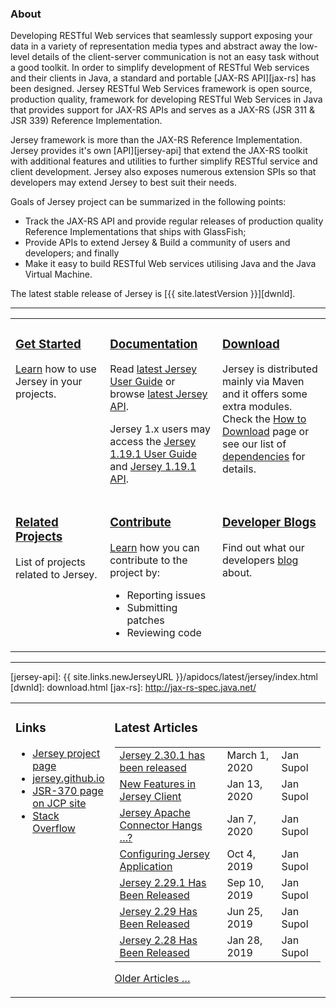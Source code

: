 <h3>About</h3>

Developing RESTful Web services that seamlessly support exposing your data in a
variety of representation media types and abstract away the low-level details
of the client-server communication is not an easy task without a good toolkit.
In order to simplify development of RESTful Web services and their clients in Java,
a standard and portable [JAX-RS API][jax-rs] has been designed.
Jersey RESTful Web Services framework is open source, production quality,
framework for developing RESTful Web Services in Java that provides support for
JAX-RS APIs and serves as a JAX-RS (JSR 311 & JSR 339) Reference Implementation.

Jersey framework is more than the JAX-RS Reference Implementation. Jersey provides
it's own [API][jersey-api] that extend the JAX-RS toolkit with additional features
and utilities to further simplify RESTful service and client development. Jersey
also exposes numerous extension SPIs so that developers may extend Jersey to best
suit their needs.

Goals of Jersey project can be summarized in the following points:

*   Track the JAX-RS API and provide regular releases of production quality
    Reference Implementations that ships with GlassFish;
*   Provide APIs to extend Jersey & Build a community of users and developers;
    and finally
*   Make it easy to build RESTful Web services utilising Java and the
    Java Virtual Machine.

The latest stable release of Jersey is [{{ site.latestVersion }}][dwnld].

---

<table style="border:none;">
<tr>
<td  style="width:30%;border:none;vertical-align: top;">
<h3><a class="headerlink" href="{{ site.links.newJerseyURL }}/documentation/latest/getting-started.html">
    <var class="icon-compass"></var> Get Started
</a></h3>

<a href ="{{ site.links.newJerseyURL }}/documentation/latest/getting-started.html">Learn</a> how to use Jersey in your projects.
</td><td style="border:none;vertical-align: top;">

<h3><a class="headerlink" href="{{ site.links.newJerseyURL }}/documentation/latest/index.html">
    <var class="icon-book"></var> Documentation
</a></h3>

Read  <a href="{{ site.links.newJerseyURL }}/documentation/latest/index.html">latest Jersey User Guide</a> or browse <a href="{{ site.links.newJerseyURL }}/apidocs/latest/jersey/index.html">latest Jersey API</a>.

Jersey 1.x users may access the <a href="{{ site.links.newJerseyURL }}/documentation/1.19.1/index.html">Jersey 1.19.1 User Guide</a> and <a href="{{ site.links.newJerseyURL }}/apidocs/1.19.1/jersey/index.html">Jersey 1.19.1 API</a>.
</td><td style="border:none;vertical-align: top;">

<h3><a class="headerlink" href="download.html">
    <var class="icon-cloud-download"></var> Download
</a></h3>

Jersey is distributed mainly via Maven and it offers some extra modules.
Check the <a href="download.html">How to Download</a> page or see our list of <a href="{{ site.links.newJerseyURL }}/documentation/latest/modules-and-dependencies.html">dependencies</a> for details.
</td></tr>
<tr><td style="border:none;vertical-align: top;">
<h3><a class="headerlink" href="related.html">
    <var class="icon-tags"></var> Related Projects
</a></h3>

List of projects related to Jersey.

</td><td style="border:none;vertical-align: top;">
<h3><a class="headerlink" href="contribute.html">
    <var class="icon-group"></var> Contribute
</a></h3>

<a href="contribute.html">Learn</a> how you can contribute to the project by:
<ul class="icons-ul">
    <li><var class="icon-li icon-bug"></var> Reporting issues</li>
    <li><var class="icon-li icon-code-fork"></var> Submitting patches</li>
    <li><var class="icon-li icon-eye-open"></var> Reviewing code</li>
</ul>

</td><td style="border:none;vertical-align: top;">
<h3><a class="headerlink" href="bloggers.html">
    <var class="icon-rss"></var> Developer Blogs
</a></h3>

Find out what our developers <a href="bloggers.html">blog</a> about.
</td></tr>
</table>

---

[jersey-api]: {{ site.links.newJerseyURL }}/apidocs/latest/jersey/index.html
[dwnld]: download.html
[jax-rs]: http://jax-rs-spec.java.net/

<table style="border:none">
<tr>
<td style="width: 30%;
               text-align: start;
               vertical-align: top;
               border:none;">
<h3> <a name="Links"></a>Links</h3>

- <a href="https://projects.eclipse.org/projects/ee4j.jersey">Jersey project page</a><br/>
- <a href="{{ site.links.newJerseyURL }}">jersey.github.io</a><br/>
- <a href="https://jcp.org/en/jsr/detail?id=370">JSR-370 page on JCP site</a><br/>
- <a href="https://stackoverflow.com/questions/tagged/jersey">Stack Overflow</a><br/>
</td>
 <td style="border:none;width:70%">
 <h3>Latest Articles</h3>

<table>
<tr> <td> <a class="article" href="{{ site.links.honzablog }}/?p=190" target="_blank">Jersey 2.30.1 has been released</a>                         </td><td> March 1, 2020 </td><td> Jan Supol </td> </tr>
<tr> <td> <a class="article" href="{{ site.links.honzablog }}/?p=171" target="_blank">New Features in Jersey Client</a>                         </td><td> Jan 13, 2020 </td><td> Jan Supol </td> </tr>
<tr> <td> <a class="article" href="{{ site.links.honzablog }}/?p=164" target="_blank">Jersey Apache Connector Hangs …?</a>                      </td><td> Jan 7, 2020 </td><td> Jan Supol </td> </tr>
<tr> <td> <a class="article" href="{{ site.links.honzablog }}/?p=150" target="_blank">Configuring Jersey Application</a>                        </td><td> Oct 4, 2019 </td><td> Jan Supol </td> </tr>
<tr> <td> <a class="article" href="{{ site.links.honzablog }}/?p=147" target="_blank">Jersey 2.29.1 Has Been Released</a>                       </td><td> Sep 10, 2019 </td><td> Jan Supol </td> </tr>
<tr> <td> <a class="article" href="{{ site.links.honzablog }}/?p=144" target="_blank">Jersey 2.29 Has Been Released</a>                         </td><td> Jun 25, 2019 </td><td> Jan Supol </td> </tr>
<tr> <td> <a class="article" href="{{ site.links.honzablog }}/?p=130" target="_blank">Jersey 2.28 Has Been Released</a>                         </td><td> Jan 28, 2019 </td><td> Jan Supol </td> </tr>
</table>


<a href="older-articles.html">Older Articles &hellip;</a>

 </td></tr>
    </table>
